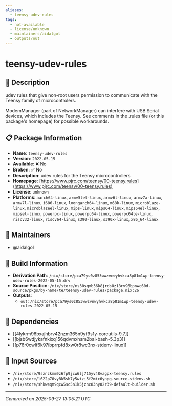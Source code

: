 ```yaml
---
aliases:
  - teensy-udev-rules
tags:
  - not-available
  - license/unknown
  - maintainers/aidalgol
  - outputs/out
---
```


# teensy-udev-rules

## 📝 Description

udev rules that give non-root users permission to communicate with the
Teensy family of microcontrolers.

ModemManager (part of NetworkManager) can interfere with USB Serial
devices, which includes the Teensy.  See comments in the .rules file (or
this package's homepage) for possible workarounds.


## 📋 Package Information

- **Name**: `teensy-udev-rules`
- **Version**: `2022-05-15`
- **Available**: ❌ No
- **Broken**: ✅ No
- **Description**: udev rules for the Teensy microcontrollers
- **Homepage**: [https://www.pjrc.com/teensy/00-teensy.rules](https://www.pjrc.com/teensy/00-teensy.rules)
- **License**: `unknown`
- **Platforms**: `aarch64-linux`, `armv5tel-linux`, `armv6l-linux`, `armv7a-linux`, `armv7l-linux`, `i686-linux`, `loongarch64-linux`, `m68k-linux`, `microblaze-linux`, `microblazeel-linux`, `mips-linux`, `mips64-linux`, `mips64el-linux`, `mipsel-linux`, `powerpc-linux`, `powerpc64-linux`, `powerpc64le-linux`, `riscv32-linux`, `riscv64-linux`, `s390-linux`, `s390x-linux`, `x86_64-linux`
## 👥 Maintainers

- @aidalgol


## 🔧 Build Information

- **Derivation Path**: `/nix/store/pca79ys0z853wwzvnwyhvkca8p81m1wp-teensy-udev-rules-2022-05-15.drv`
- **Source Position**: `/nix/store/ns30sqxb36k8jrds8z18rv96bpnwc60d-source/pkgs/by-name/te/teensy-udev-rules/package.nix:26`
- **Outputs**:
  - `out`:  `/nix/store/pca79ys0z853wwzvnwyhvkca8p81m1wp-teensy-udev-rules-2022-05-15`

## 🔗 Dependencies

- [[4lykrm96bxajhbrv42nzm365n9yf9s1y-coreutils-9.7]]
- [[bjsb6wdjykafnkixq156qdvmxhsm2bai-bash-5.3p3]]
- [[p76r0cwlf6k97ibprrpfd8xw0r8wc3nx-stdenv-linux]]

## 📁 Input Sources

- `/nix/store/9sznzkmm9z6fp9jcw6lj715yv48vagpx-teensy.rules`
- `/nix/store/l622p70vy8k5sh7y5wizi5f2mic6ynpg-source-stdenv.sh`
- `/nix/store/shkw4qm9qcw5sc5n1k5jznc83ny02r39-default-builder.sh`

---
*Generated on 2025-09-27 13:05:21 UTC*
